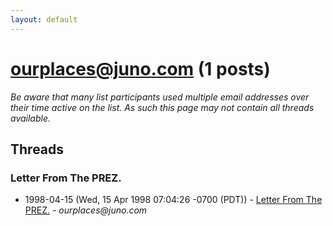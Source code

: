 ```yaml
---
layout: default
---
```


# ourplaces@juno.com (1 posts)

_Be aware that many list participants used multiple email addresses over their time active on the list. As such this page may not contain all threads available._

## Threads

### Letter From The PREZ.
+ 1998-04-15 (Wed, 15 Apr 1998 07:04:26 -0700 (PDT)) - [Letter From The PREZ.](/archive/1998/04/3f0e46837d690c5d0f51523b3fe225ccaf015807b97ec4c73f047c13a82c15f1) - _ourplaces@juno.com_

